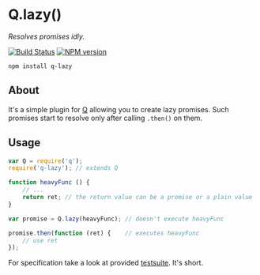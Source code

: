 # Q.lazy()
*Resolves promises idly.*

[![Build Status](https://travis-ci.org/nailgun/node-q-lazy.png?branch=master)](https://travis-ci.org/nailgun/node-q-lazy)
[![NPM version](https://badge.fury.io/js/q-lazy.png)](http://badge.fury.io/js/q-lazy)

```npm install q-lazy```

## About

It's a simple plugin for [Q](https://github.com/kriskowal/q) allowing you to create lazy
promises. Such promises start to resolve only after calling `.then()` on them.

## Usage

```js
var Q = require('q');
require('q-lazy'); // extends Q

function heavyFunc () {
    // ...
    return ret; // the return value can be a promise or a plain value
}

var promise = Q.lazy(heavyFunc); // doesn't execute heavyFunc

promise.then(function (ret) {    // executes heavyFunc
    // use ret
});
```

For specification take a look at provided [testsuite](test/test.q-lazy.js). It's short.
